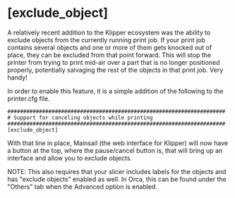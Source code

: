 # [exclude_object]
A relatively recent addition to the Klipper ecosystem was the ability to exclude objects from the currently running print job. 
If your print job contains several objects and one or more of them gets knocked out of place, they can be excluded from that point forward. 
This will stop the printer from trying to print mid-air over a part that is no longer positioned properly, potentially salvaging the rest of the objects in that print job. Very handy!

In order to enable this feature, it is a simple addition of the following to the printer.cfg file.

```
#####################################################################
# Support for canceling objects while printing
#####################################################################
[exclude_object]
```

With that line in place, Mainsail (the web interface for Klipper) will now have a button at the top, where the pause/cancel button is, that will bring up an interface and allow you to exclude objects. 

NOTE: This also requires that your slicer includes labels for the objects and has "exclude objects" enabled as well. In Orca, this can be found under the "Others" tab when the Advanced option is enabled.
